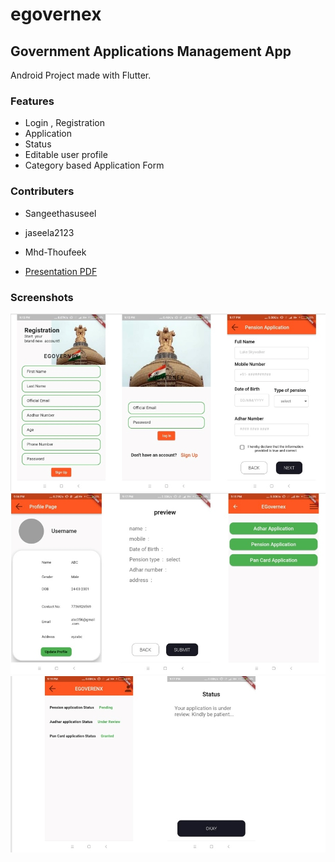 # egovernex



## Government Applications Management App
Android Project made with Flutter.
### Features
- Login , Registration
- Application 
- Status
- Editable user profile
- Category based Application Form
### Contributers
- Sangeethasuseel
- jaseela2123
- Mhd-Thoufeek

- [Presentation PDF](https://flutter.dev/docs/get-started/codelab)

### Screenshots
<img  src="https://github.com/Sangeethasuseel/2022_IBM_Code_Challenge_Egovernex/blob/main/blob/login.jpeg">
<img  src="https://github.com/Sangeethasuseel/2022_IBM_Code_Challenge_Egovernex/blob/main/blob/second.jpeg">
<img  src="https://github.com/Sangeethasuseel/2022_IBM_Code_Challenge_Egovernex/blob/main/blob/third.jpeg">
